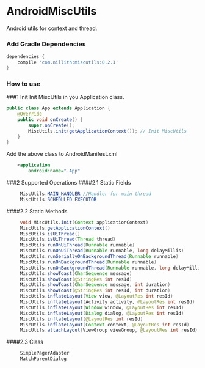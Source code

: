 # AndroidMiscUtils
Android utils for context and thread.

### Add Gradle Dependencies

```groovy
dependencies {
    compile 'com.nillith:miscutils:0.2.1'
}
```

### How to use
###1 Init
Init MiscUtils in you Application class.
```java
public class App extends Application {
    @Override
    public void onCreate() {
        super.onCreate();
        MiscUtils.init(getApplicationContext()); // Init MiscUtils
    }
}
```

Add the above class to AndroidManifest.xml
```xml
    <application
        android:name=".App"
```

###2 Supported Operations
####2.1 Static Fields
```java
     MiscUtils.MAIN_HANDLER //Handler for main thread
     MiscUtils.SCHEDULED_EXECUTOR
```

####2.2 Static Methods
```java
     void MiscUtils.init(Context applicationContext)
     MiscUtils.getApplicationContext()
     MiscUtils.isUiThread()
     MiscUtils.isUiThread(Thread thread)
     MiscUtils.runOnUiThread(Runnable runnable)
     MiscUtils.runOnUiThread(Runnable runnable, long delayMillis)
     MiscUtils.runSeriallyOnBackgroundThread(Runnable runnable)
     MiscUtils.runOnBackgroundThread(Runnable runnable)
     MiscUtils.runOnBackgroundThread(Runnable runnable, long delayMillis)
     MiscUtils.showToast(CharSequence message)
     MiscUtils.showToast(@StringRes int resId)
     MiscUtils.showToast(CharSequence message, int duration)
     MiscUtils.showToast(@StringRes int resId, int duration)
     MiscUtils.inflateLayout(View view, @LayoutRes int resId)
     MiscUtils.inflateLayout(Activity activity, @LayoutRes int resId)
     MiscUtils.inflateLayout(Window window, @LayoutRes int resId)
     MiscUtils.inflateLayout(Dialog dialog, @LayoutRes int resId)
     MiscUtils.inflateLayout(@LayoutRes int resId)
     MiscUtils.inflateLayout(Context context, @LayoutRes int resId)
     MiscUtils.attachLayout(ViewGroup viewGroup, @LayoutRes int resId)
```

####2.3 Class
```java
     SimplePagerAdapter
     MatchParentDialog
```